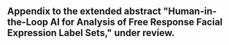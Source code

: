 ## Appendix to the extended abstract "Human-in-the-Loop AI for Analysis of Free Response Facial Expression Label Sets," under review.
<a href="Butler_Oster_Togelius_abstract_IVA_2020_appendix.pdf"></a>
